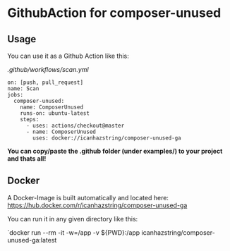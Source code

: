 # GithubAction for composer-unused

## Usage

You can use it as a Github Action like this:

_.github/workflows/scan.yml_
```
on: [push, pull_request]
name: Scan
jobs:
  composer-unused:
    name: ComposerUnused
    runs-on: ubuntu-latest
    steps:
      - uses: actions/checkout@master
      - name: ComposerUnused
        uses: docker://icanhazstring/composer-unused-ga
```

**You can copy/paste the .github folder (under examples/) to your project and thats all!**

## Docker

A Docker-Image is built automatically and located here:
https://hub.docker.com/r/icanhazstring/composer-unused-ga

You can run it in any given directory like this:

`docker run --rm -it -w=/app -v ${PWD}:/app icanhazstring/composer-unused-ga:latest
